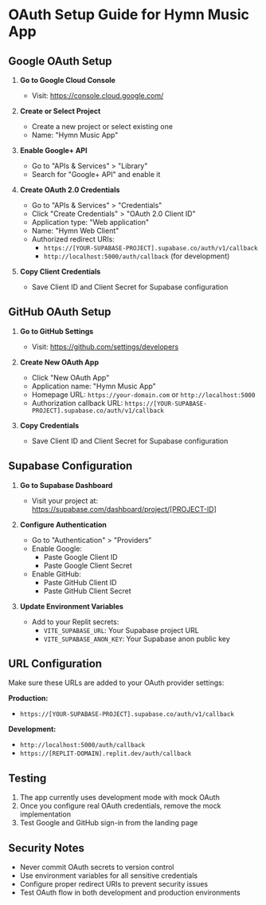 # OAuth Setup Guide for Hymn Music App

## Google OAuth Setup

1. **Go to Google Cloud Console**
   - Visit: https://console.cloud.google.com/

2. **Create or Select Project**
   - Create a new project or select existing one
   - Name: "Hymn Music App"

3. **Enable Google+ API**
   - Go to "APIs & Services" > "Library"
   - Search for "Google+ API" and enable it

4. **Create OAuth 2.0 Credentials**
   - Go to "APIs & Services" > "Credentials"
   - Click "Create Credentials" > "OAuth 2.0 Client ID"
   - Application type: "Web application"
   - Name: "Hymn Web Client"
   - Authorized redirect URIs:
     - `https://[YOUR-SUPABASE-PROJECT].supabase.co/auth/v1/callback`
     - `http://localhost:5000/auth/callback` (for development)

5. **Copy Client Credentials**
   - Save Client ID and Client Secret for Supabase configuration

## GitHub OAuth Setup

1. **Go to GitHub Settings**
   - Visit: https://github.com/settings/developers

2. **Create New OAuth App**
   - Click "New OAuth App"
   - Application name: "Hymn Music App"
   - Homepage URL: `https://your-domain.com` or `http://localhost:5000`
   - Authorization callback URL: `https://[YOUR-SUPABASE-PROJECT].supabase.co/auth/v1/callback`

3. **Copy Credentials**
   - Save Client ID and Client Secret for Supabase configuration

## Supabase Configuration

1. **Go to Supabase Dashboard**
   - Visit your project at: https://supabase.com/dashboard/project/[PROJECT-ID]

2. **Configure Authentication**
   - Go to "Authentication" > "Providers"
   - Enable Google:
     - Paste Google Client ID
     - Paste Google Client Secret
   - Enable GitHub:
     - Paste GitHub Client ID
     - Paste GitHub Client Secret

3. **Update Environment Variables**
   - Add to your Replit secrets:
     - `VITE_SUPABASE_URL`: Your Supabase project URL
     - `VITE_SUPABASE_ANON_KEY`: Your Supabase anon public key

## URL Configuration

Make sure these URLs are added to your OAuth provider settings:

**Production:**
- `https://[YOUR-SUPABASE-PROJECT].supabase.co/auth/v1/callback`

**Development:**
- `http://localhost:5000/auth/callback`
- `https://[REPLIT-DOMAIN].replit.dev/auth/callback`

## Testing

1. The app currently uses development mode with mock OAuth
2. Once you configure real OAuth credentials, remove the mock implementation
3. Test Google and GitHub sign-in from the landing page

## Security Notes

- Never commit OAuth secrets to version control
- Use environment variables for all sensitive credentials
- Configure proper redirect URIs to prevent security issues
- Test OAuth flow in both development and production environments